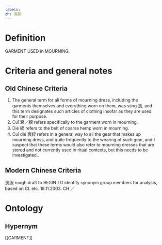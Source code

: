 ```yaml
---
labels: 
zh: 喪服
---
```


# Definition
GARMENT USED in MOURNING.
# Criteria and general notes
## Old Chinese Criteria
1. The general term for all forms of mourning dress, including the garments themselves and everything worn on them, was sāng 喪, and this term designates such articles of clothing insofar as they are used for their purpose.
2. Cuī 衰／縗 refers specifically to the garment worn in mourning.
3. Dié 絰 refers to the belt of coarse hemp worn in mourning.
4. Cuī dié 衰絰 refers in a general way to all the gear that makes up mourning dress, and quite frequently to the wearing of such gear, and I suspect that these terms would also refer to mourning dresses that are stored and not currently used in ritual contexts, but this needs to be investigated..
## Modern Chinese Criteria
喪服
rough draft to BEGIN TO identify synonym group members for analysis, based on CL etc. 18.11.2003. CH ／
# Ontology

## Hypernym
[[GARMENT]]